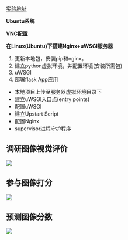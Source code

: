 [实验地址](http://robot-x.top:9008/)

**Ubuntu系统**

**VNC配置**

**在Linux(Ubuntu)下搭建Nginx+uWSGI服务器**
1. 更新本地包，安装pip和nginx。
2. 建立python虚拟环境，并配置环境(安装所需包)
3. uWSGI
4. 部署flask App应用
*  本地项目上传至服务器虚拟环境目录下
*  建立uWSGI入口点(entry points)
*  配置uWSGI
* 建立Upstart Script
* 配置Nginx
* supervisor进程守护程序

## 调研图像视觉评价
![](https://github.com/richieBao/python-urbanPlanning/blob/master/images/QQ%E6%88%AA%E5%9B%BE20180210124106.jpg)

## 参与图像打分
![](https://github.com/richieBao/python-urbanPlanning/blob/master/images/QQ%E6%88%AA%E5%9B%BE20180210124347.jpg)

## 预测图像分数
![](https://github.com/richieBao/python-urbanPlanning/blob/master/images/TIM%E6%88%AA%E5%9B%BE20181203143055.png)
